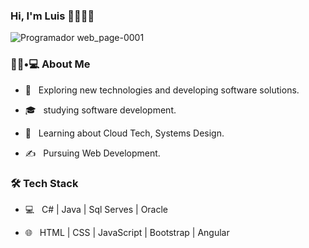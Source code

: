 ### Hi, I'm Luis 👋👩🏾‍💻

![Programador web_page-0001](https://user-images.githubusercontent.com/68491477/174459817-0d2eaf33-31b2-427c-93c6-3d21d723f61d.jpg)

<h3> 👨🏻•💻 About Me </h3>


- 🤔 &nbsp; Exploring new technologies and developing software solutions.

- 🎓 &nbsp; studying software development.

- 🌱 &nbsp; Learning about Cloud Tech, Systems Design.

- ✍️ &nbsp; Pursuing Web Development.



<h3>🛠 Tech Stack</h3>



- 💻 &nbsp; C# | Java | Sql Serves | Oracle 

- 🌐 &nbsp; HTML | CSS | JavaScript | Bootstrap | Angular

